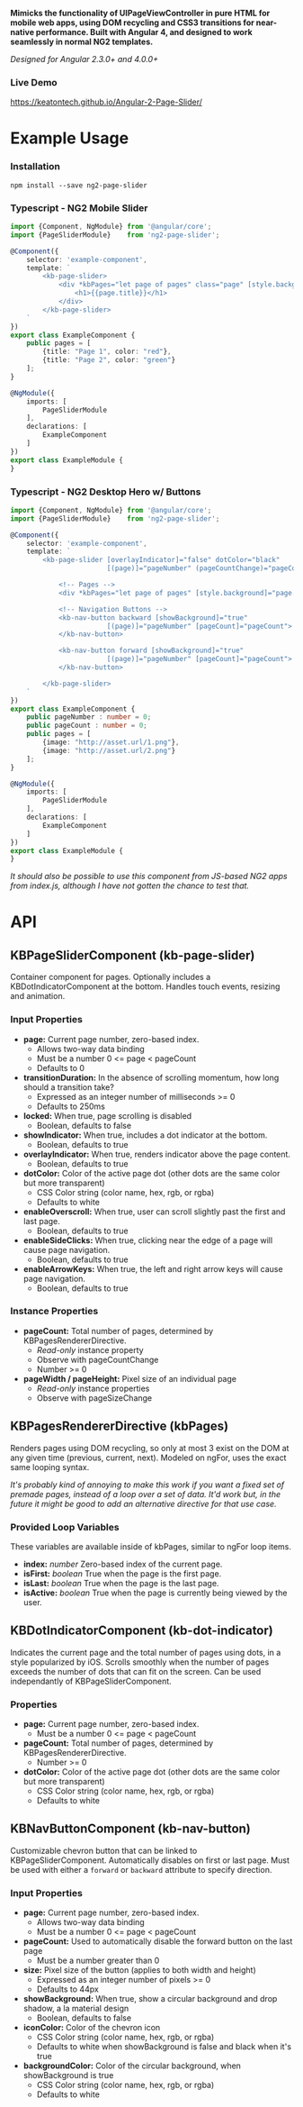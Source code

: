 **Mimicks the functionality of UIPageViewController in pure HTML for mobile web apps, using
DOM recycling and CSS3 transitions for near-native performance. Built with Angular 4, and
designed to work seamlessly in normal NG2 templates.**

*Designed for Angular 2.3.0+ and 4.0.0+*

### Live Demo
https://keatontech.github.io/Angular-2-Page-Slider/

# Example Usage

### Installation
```
npm install --save ng2-page-slider
```

### Typescript - NG2 Mobile Slider

```typescript
import {Component, NgModule} from '@angular/core';
import {PageSliderModule}    from 'ng2-page-slider';

@Component({
	selector: 'example-component',
	template: `
		<kb-page-slider>
			<div *kbPages="let page of pages" class="page" [style.background]="page.color">
				<h1>{{page.title}}</h1>
			</div>
		</kb-page-slider>
	`
})
export class ExampleComponent {
	public pages = [
		{title: "Page 1", color: "red"},
		{title: "Page 2", color: "green"}
	];
} 

@NgModule({
	imports: [
		PageSliderModule
	],
	declarations: [
		ExampleComponent
	]
})
export class ExampleModule {
}
```

### Typescript - NG2 Desktop Hero w/ Buttons

```typescript
import {Component, NgModule} from '@angular/core';
import {PageSliderModule}    from 'ng2-page-slider';

@Component({
	selector: 'example-component',
	template: `
		<kb-page-slider [overlayIndicator]="false" dotColor="black"
						[(page)]="pageNumber" (pageCountChange)="pageCount = $event">

			<!-- Pages -->
			<div *kbPages="let page of pages" [style.background]="page.image"></div>

			<!-- Navigation Buttons -->
			<kb-nav-button backward [showBackground]="true"
						[(page)]="pageNumber" [pageCount]="pageCount">
			</kb-nav-button>

			<kb-nav-button forward [showBackground]="true"
						[(page)]="pageNumber" [pageCount]="pageCount">
			</kb-nav-button>

		</kb-page-slider>
	`
})
export class ExampleComponent {
	public pageNumber : number = 0;
	public pageCount : number = 0;
	public pages = [
		{image: "http://asset.url/1.png"},
		{image: "http://asset.url/2.png"}
	];
}

@NgModule({
	imports: [
		PageSliderModule
	],
	declarations: [
		ExampleComponent
	]
})
export class ExampleModule {
}
```

*It should also be possible to use this component from JS-based NG2 apps from index.js,
although I have not gotten the chance to test that.*


# API

## KBPageSliderComponent (kb-page-slider)
Container component for pages. Optionally includes a KBDotIndicatorComponent at the bottom.
Handles touch events, resizing and animation.

### Input Properties
* **page:** Current page number, zero-based index.
	* Allows two-way data binding
	* Must be a number 0 <= page < pageCount
	* Defaults to 0
* **transitionDuration:** In the absence of scrolling momentum, how long should a transition take?
	* Expressed as an integer number of milliseconds >= 0
	* Defaults to 250ms
* **locked:** When true, page scrolling is disabled 
	* Boolean, defaults to false
* **showIndicator:** When true, includes a dot indicator at the bottom.
	* Boolean, defaults to true
* **overlayIndicator:** When true, renders indicator above the page content.
	* Boolean, defaults to true
* **dotColor:** Color of the active page dot (other dots are the same color but more transparent)
	* CSS Color string (color name, hex, rgb, or rgba)
	* Defaults to white
* **enableOverscroll:** When true, user can scroll slightly past the first and last page.
	* Boolean, defaults to true
* **enableSideClicks:** When true, clicking near the edge of a page will cause page navigation.
	* Boolean, defaults to true
* **enableArrowKeys:** When true, the left and right arrow keys will cause page navigation.
	* Boolean, defaults to true


### Instance Properties
* **pageCount:** Total number of pages, determined by KBPagesRendererDirective.
	* *Read-only* instance property
	* Observe with pageCountChange
	* Number >= 0
* **pageWidth / pageHeight:** Pixel size of an individual page
	* *Read-only* instance properties
	* Observe with pageSizeChange


## KBPagesRendererDirective (kbPages)
Renders pages using DOM recycling, so only at most 3 exist on the DOM at any given time
(previous, current, next). Modeled on ngFor, uses the exact same looping syntax.

*It's probably kind of annoying to make this work if you want a fixed set of premade pages,
instead of a loop over a set of data. It'd work but, in the future it might be good to add
an alternative directive for that use case.*

### Provided Loop Variables
These variables are available inside of kbPages, similar to ngFor loop items.

* **index:** *number* Zero-based index of the current page.
* **isFirst:** *boolean* True when the page is the first page.
* **isLast:** *boolean* True when the page is the last page.
* **isActive:** *boolean* True when the page is currently being viewed by the user.


## KBDotIndicatorComponent (kb-dot-indicator)
Indicates the current page and the total number of pages using dots, in a style popularized
by iOS. Scrolls smoothly when the number of pages exceeds the number of dots that can fit on
the screen. Can be used independantly of KBPageSliderComponent.

### Properties
* **page:** Current page number, zero-based index.
	* Must be a number 0 <= page < pageCount
* **pageCount:** Total number of pages, determined by KBPagesRendererDirective.
	* Number >= 0
* **dotColor:** Color of the active page dot (other dots are the same color but more transparent)
	* CSS Color string (color name, hex, rgb, or rgba)
	* Defaults to white


## KBNavButtonComponent (kb-nav-button)
Customizable chevron button that can be linked to KBPageSliderComponent. Automatically
disables on first or last page. Must be used with either a `forward` or `backward`
attribute to specify direction.

### Input Properties
* **page:** Current page number, zero-based index.
	* Allows two-way data binding
	* Must be a number 0 <= page < pageCount
* **pageCount:** Used to automatically disable the forward button on the last page
	* Must be a number greater than 0
* **size:** Pixel size of the button (applies to both width and height)
	* Expressed as an integer number of pixels >= 0
	* Defaults to 44px
* **showBackground:** When true, show a circular background and drop shadow, a la material design
	* Boolean, defaults to false
* **iconColor:** Color of the chevron icon
	* CSS Color string (color name, hex, rgb, or rgba)
	* Defaults to white when showBackground is false and black when it's true
* **backgroundColor:** Color of the circular background, when showBackground is true
	* CSS Color string (color name, hex, rgb, or rgba)
	* Defaults to white